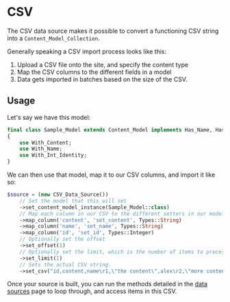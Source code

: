 # CSV

The CSV data source makes it possible to convert a functioning CSV string into a `Content_Model_Collection`.

Generally speaking a CSV import process looks like this:

1. Upload a CSV file onto the site, and specify the content type
1. Map the CSV columns to the different fields in a model
1. Data gets imported in batches based on the size of the CSV.

## Usage

Let's say we have this model:

```php
final class Sample_Model extends Content_Model implements Has_Name, Has_Content, Identifiable_Int
{
    use With_Content;
    use With_Name;
    use With_Int_Identity;
}
```

We can then use that model, map it to our CSV columns, and import it like so:
```php
$source = (new CSV_Data_Source())
    // Set the model that this will set
    ->set_content_model_instance(Sample_Model::class)
    // Map each column in our CSV to the different setters in our model
    ->map_column('content', 'set_content', Types::String)
    ->map_column('name', 'set_name', Types::String)
    ->map_column('id', 'set_id', Types::Integer)
    // Optionally set the offset
    ->set_offset(1)
    // Optionally set the limit, which is the number of items to process in this batch.
    ->set_limit(1)
    // Sets the actual CSV string.
    ->set_csv("id,content,name\r1,\"the content\",alex\r2,\"more content\",stephen\r3,\"another content\",kate\r4,\"even more content\",kara");
```

Once your source is built, you can run the methods detailed in the [data sources](/data-sources) page to loop through, and access items in this CSV.